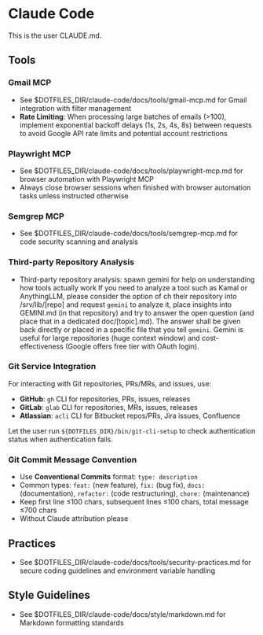# Claude Code

This is the user CLAUDE.md.

## Tools

### Gmail MCP
- See $DOTFILES_DIR/claude-code/docs/tools/gmail-mcp.md for Gmail integration with filter management
- **Rate Limiting**: When processing large batches of emails (>100), implement exponential backoff delays (1s, 2s, 4s, 8s) between requests to avoid Google API rate limits and potential account restrictions

### Playwright MCP
- See $DOTFILES_DIR/claude-code/docs/tools/playwright-mcp.md for browser automation with Playwright MCP
- Always close browser sessions when finished with browser automation tasks unless instructed otherwise

### Semgrep MCP
- See $DOTFILES_DIR/claude-code/docs/tools/semgrep-mcp.md for code security scanning and analysis

### Third-party Repository Analysis
- Third-party repository analysis: spawn gemini for help on understanding how tools actually work
  If you need to analyze a tool such as Kamal or AnythingLLM, please consider the option of ch
  their repository into /srv/lib/[repo] and request `gemini` to analyze it, place
  insights into GEMINI.md (in that repository) and try to answer the open
  question (and place that in a dedicated doc/[topic].md). The answer shall be
  given back directly or placed in a specific file that you tell `gemini`.
  Gemini is useful for large repositories (huge context window) and cost-effectiveness 
  (Google offers free tier with OAuth login).

### Git Service Integration
For interacting with Git repositories, PRs/MRs, and issues, use:
- **GitHub**: `gh` CLI for repositories, PRs, issues, releases
- **GitLab**: `glab` CLI for repositories, MRs, issues, releases  
- **Atlassian**: `acli` CLI for Bitbucket repos/PRs, Jira issues, Confluence

Let the user run `${DOTFILES_DIR}/bin/git-cli-setup` to check authentication status when authentication fails.

### Git Commit Message Convention
- Use **Conventional Commits** format: `type: description`
- Common types: `feat:` (new feature), `fix:` (bug fix), `docs:`
  (documentation), `refactor:` (code restructuring), `chore:` (maintenance)
- Keep first line ≤100 chars, subsequent lines ≤100 chars, total message ≤700 chars
- Without Claude attribution please

## Practices
- See $DOTFILES_DIR/claude-code/docs/tools/security-practices.md for secure coding
  guidelines and environment variable handling

## Style Guidelines
- See $DOTFILES_DIR/claude-code/docs/style/markdown.md for Markdown formatting standards

